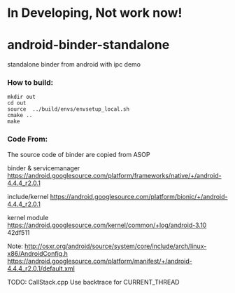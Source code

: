 
In Developing, Not work now!
=========================

android-binder-standalone
=========================

standalone binder from android with ipc demo

### How to build:

```
mkdir out
cd out
source  ../build/envs/envsetup_local.sh 
cmake ..
make
```

### Code From:

The source code of binder are copied from ASOP

binder & servicemanager
https://android.googlesource.com/platform/frameworks/native/+/android-4.4.4_r2.0.1

include/kernel 
https://android.googlesource.com/platform/bionic/+/android-4.4.4_r2.0.1

kernel module
https://android.googlesource.com/kernel/common/+log/android-3.10 42df511

Note:
http://osxr.org/android/source/system/core/include/arch/linux-x86/AndroidConfig.h
https://android.googlesource.com/platform/manifest/+/android-4.4.4_r2.0.1/default.xml


TODO:
CallStack.cpp   Use backtrace for CURRENT_THREAD